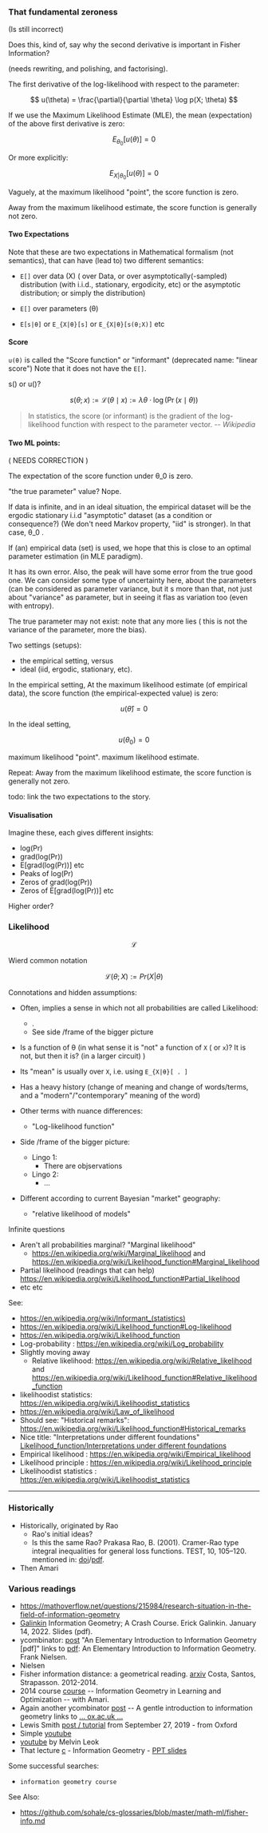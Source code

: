 

### That fundamental zeroness
(Is still incorrect)

Does this, kind of, say why the second derivative is important in Fisher Information?

(needs rewriting, and polishing, and factorising).

The first derivative of the log-likelihood with respect to the parameter:

$$
u(\theta) = \frac{\partial}{\partial \theta} \log p(X; \theta)
$$

If we use the Maximum Likelihood Estimate (MLE), the mean (expectation) of the above first derivative is zero:

$$
E_{\theta_0}[u(\theta)] = 0
$$

Or more explicitly:

$$
E_{X|\theta_0}[u(\theta)] = 0
$$

Vaguely, at the maximum likelihood "point", the score function is zero.

Away from the maximum likelihood estimate, the score function is generally not zero.

#### Two Expectations
Note that these are two expectations in Mathematical formalism (not semantics), that can have (lead to) two different semantics:
* `E[]` over data (X) ( over Data, or over asymptotically(-sampled) distribution (with i.i.d., stationary, ergodicity, etc) or the asymptotic distribution;  or simply the distribution)
* `E[]` over parameters (θ)

* `E[s|θ]` or  `E_{X|θ}[s]` or  `E_{X|θ}[s(θ;X)]` etc

#### Score
`u(θ)` is called the "Score function" or "informant" (deprecated name: "linear score")
Note that it does not have the `E[]`.

s() or u()?

$$
s(θ;x) := \mathcal{L}(\theta \mid x) := \lambda\theta\cdot \log(\Pr(x \mid \theta))
$$

> In statistics, the score (or informant) is the gradient of the log-likelihood function with respect to the parameter vector.  *-- Wikipedia*


#### Two ML points:
( NEEDS CORRECTION )

The expectation of the score function under θ_0 is zero.

"the true parameter" value? Nope.

If data is infinite, and in an ideal situation, the empirical dataset will be the ergodic stationary i.i.d "asymptotic" dataset (as a condition or consequence?) (We don't need Markov property, "iid" is stronger).
In that case, θ_0 .

If (an) empirical data (set) is used, we hope that this is close to an optimal parameter estimation (in MLE paradigm).

It has its own error. Also, the peak will have some error from the true good one. We can consider some type of uncertainty here, about the parameters (can be considered as parameter variance, but it s more than that, not just about "variance" as parameter, but in seeing it flas as variation too (even with entropy).

The true parameter may not exist: note that any more lies ( this is not the variance of the parameter, more the bias).

Two settings (setups):
* the empirical setting, versus
* ideal (iid, ergodic, stationary, etc).

In the empirical setting,
At the maximum likelihood estimate (of empirical data), the score function (the empirical-expected value) is zero:

$$
u(\hat{\theta}) = 0
$$

In the ideal setting,

$$
u(\theta_0) = 0
$$

maximum likelihood "point".
maximum likelihood estimate.

Repeat:
Away from the maximum likelihood estimate, the score function is generally not zero.


todo: link the two expectations to the story.

#### Visualisation
Imagine these, each gives different insights:
* log(Pr)
* grad(log(Pr))
* E[grad(log(Pr))]
etc
* Peaks of log(Pr)
* Zeros of grad(log(Pr))
* Zeros of E[grad(log(Pr))]
etc

Higher order?

### Likelihood

```math
\mathcal L
```


Wierd common notation
```math
\mathcal L(\theta;X) := Pr(X|\theta)
```

Connotations and hidden assumptions:
* Often, implies a sense in which not all probabilities are called Likelihood:
    * .
    * See side /frame of the bigger picture
* Is a function of θ (in what sense it is "not" a function of `X` ( or `x`)? It is not, but then it is? (in a larger circuit) )
* Its "mean" is usually over `X`, i.e. using `E_{X|θ}[ . ]`
* Has a heavy history (change of meaning and change of words/terms, and a "modern"/"contemporary" meaning of the word)
* Other terms with nuance differences:
   * "Log-likelihood function"
* Side /frame of the bigger picture:
   * Lingo 1:
      * There are objservations
   * Lingo 2:
      * ...

* Different according to current Bayesian "market" geography:
    * "relative likelihood of models"

Infinite questions
* Aren't all probabilities marginal? "Marginal likelihood"
   * https://en.wikipedia.org/wiki/Marginal_likelihood and https://en.wikipedia.org/wiki/Likelihood_function#Marginal_likelihood
* Partial likelihood (readings that can help) https://en.wikipedia.org/wiki/Likelihood_function#Partial_likelihood
* etc etc

See:
* https://en.wikipedia.org/wiki/Informant_(statistics)
* https://en.wikipedia.org/wiki/Likelihood_function#Log-likelihood
* https://en.wikipedia.org/wiki/Likelihood_function
* Log-probability : https://en.wikipedia.org/wiki/Log_probability
* Slightly moving away
   * Relative likelihood: https://en.wikipedia.org/wiki/Relative_likelihood and https://en.wikipedia.org/wiki/Likelihood_function#Relative_likelihood_function
* likelihoodist statistics: https://en.wikipedia.org/wiki/Likelihoodist_statistics
* https://en.wikipedia.org/wiki/Law_of_likelihood
* Should see: "Historical remarks": https://en.wikipedia.org/wiki/Likelihood_function#Historical_remarks
* Nice title: "Interpretations under different foundations" [Likelihood_function/Interpretations under different foundations](https://en.wikipedia.org/wiki/Likelihood_function#Interpretations_under_different_foundations)
* Empirical likelihood : https://en.wikipedia.org/wiki/Empirical_likelihood
* Likelihood principle : https://en.wikipedia.org/wiki/Likelihood_principle
* Likelihoodist statistics : https://en.wikipedia.org/wiki/Likelihoodist_statistics
---------

### Historically
* Historically, originated by Rao
   * Rao's initial ideas?
   * Is this the same Rao? Prakasa Rao, B. (2001). Cramer-Rao type integral inequalities for general loss functions. TEST, 10, 105–120. mentioned in: [doi](https://doi.org/10.1162/089976603321780272)/[pdf](http://www.stat.columbia.edu/~liam/research/pubs/info_est-nc.pdf).
* Then Amari

### Various readings
* https://mathoverflow.net/questions/215984/research-situation-in-the-field-of-information-geometry
* [Galinkin](https://cnchou.github.io/docs/mini-course/slides/public-advanced-IIa.pdf) Information Geometry; A Crash Course. Erick Galinkin. January 14, 2022. Slides (pdf).
* ycombinator: [post](https://news.ycombinator.com/item?id=24645530) "An Elementary Introduction to Information Geometry [pdf]" links to [pdf](https://res.mdpi.com/d_attachment/entropy/entropy-22-01100/article_deploy/entropy-22-01100.pdf): An Elementary Introduction to Information Geometry. Frank Nielsen.
* Nielsen
* Fisher information distance: a geometrical reading. [arxiv](https://arxiv.org/abs/1210.2354) Costa, Santos, Strapasson. 2012-2014.
* 2014 course [course](http://image.diku.dk/MLLab/IG1.php) -- Information Geometry in Learning and Optimization -- with Amari.
* Again another ycombinator [post](https://news.ycombinator.com/item?id=24657225) -- A gentle introduction to information geometry links to [... ox.ac.uk ...](http://www.robots.ox.ac.uk/~lsgs/posts/2019-09-27-info-geom.html)
* Lewis Smith  [post / tutorial](https://www.robots.ox.ac.uk/~lsgs/posts/2019-09-27-info-geom.html) from September 27, 2019 - from Oxford
* Simple [youtube](https://www.youtube.com/watch?v=CdPRIGeHuEk)
* [youtube](https://www.youtube.com/watch?v=FlyJJIQo-g4) by Melvin Leok
* That lecture [c](https://www.youtube.com/watch?v=zmUMBLEHhZg) - Information Geometry - [PPT slides](http://videolectures.net/site/normal_dl/tag=10976/geometry.ppt)


Some successful searches:
* `information geometry course`

See Also:
* https://github.com/sohale/cs-glossaries/blob/master/math-ml/fisher-info.md
